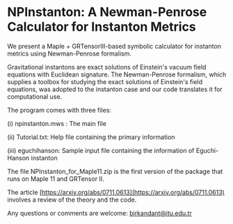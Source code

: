 # NPInstanton: A Newman-Penrose Calculator for Instanton Metrics

We present a Maple + GRTensorIII-based symbolic calculator for instanton metrics using Newman-Penrose formalism. 

Gravitational instantons are exact solutions of Einstein's vacuum field equations with Euclidean signature. The Newman-Penrose formalism, which supplies a toolbox for studying the exact solutions of Einstein's field equations, was adopted to the instanton case and our code translates it for computational use.

The program comes with three files:

(i) npinstanton.mws : The main file

(ii) Tutorial.txt: Help file containing the primary information

(iii) eguchihanson: Sample input file containing the information of Eguchi-Hanson instanton

The file NPInstanton_for_Maple11.zip is the first version of the package that runs on Maple 11 and GRTensor II.

The article [https://arxiv.org/abs/0711.0613](https://arxiv.org/abs/0711.0613) involves a review of the theory and the code.


Any questions or comments are welcome: birkandant@itu.edu.tr 
